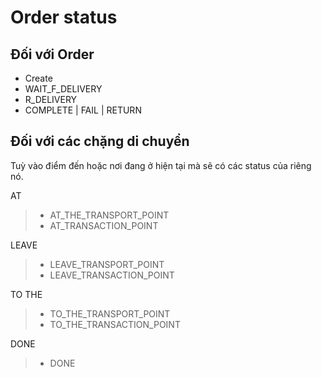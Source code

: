 # Order status

## Đối với Order
- Create
- WAIT_F_DELIVERY
- R_DELIVERY
- COMPLETE | FAIL | RETURN

## Đối với các chặng di chuyển

Tuỳ vào điểm đến hoặc nơi đang ở hiện tại mà sẽ có các status của riêng nó.  

AT 
> - AT_THE_TRANSPORT_POINT
> - AT_TRANSACTION_POINT

LEAVE
> - LEAVE_TRANSPORT_POINT
> - LEAVE_TRANSACTION_POINT

TO THE
> - TO_THE_TRANSPORT_POINT  
> - TO_THE_TRANSACTION_POINT

DONE
> - DONE
